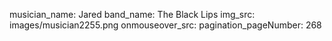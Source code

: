 musician_name: Jared
band_name: The Black Lips
img_src: images/musician2255.png
onmouseover_src: 
pagination_pageNumber: 268
